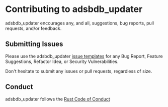 # Contributing to adsbdb_updater

adsbdb_updater encourages any, and all, suggestions, bug reports, pull requests, and/or feedback.

## Submitting Issues

Please use the adsbdb_updater [issue templates](https://github.com/mrjackwills/adsbdb_updater/issues/new/choose) for any Bug Report, Feature Suggestions,
Refactor Idea, or Security Vulnerabilities.

Don't hesitate to submit any issues or pull requests, regardless of size.

## Conduct

adsbdb_updater follows the [Rust Code of Conduct](https://www.rust-lang.org/policies/code-of-conduct)